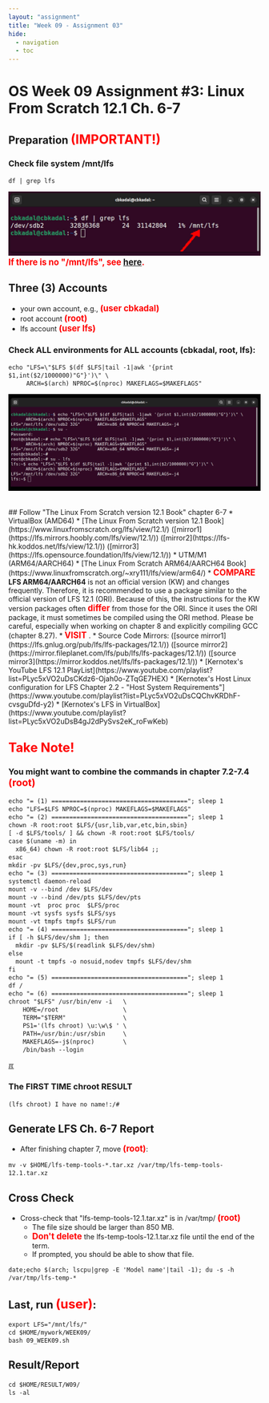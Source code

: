 ```yaml
---
layout: "assignment"
title: "Week 09 - Assignment 03" 
hide:
  - navigation
  - toc
---
```


# OS Week 09 Assignment #3: Linux From Scratch 12.1 Ch. 6-7
## Preparation <span style="color:red; font-weight:bold; font-size:larger;">(IMPORTANT!)</span>
### Check file system /mnt/lfs

```
df | grep lfs

```

![Screenshot](../assets/images/W09/3/demOS-B-000.jpg)
<br>
<span style="color:red; font-weight:bold; font-size:larger;">
If there is no "/mnt/lfs", see [here](../W03-03).
</span>

## Three (3) Accounts
* your own account, e.g., <span style="color:red; font-weight:bold; font-size:larger;">(user cbkadal)</span>
* root account <span style="color:red; font-weight:bold; font-size:larger;">(root)</span>
* lfs account <span style="color:red; font-weight:bold; font-size:larger;">(user lfs)</span>

### Check ALL environments for ALL accounts (cbkadal, root, lfs):

```
echo "LFS=\"$LFS $(df $LFS|tail -1|awk '{print $1,int($2/1000000)"G"}')\" \
     ARCH=$(arch) NPROC=$(nproc) MAKEFLAGS=$MAKEFLAGS"

```
![Screenshot](../assets/images/W09/3/demOS-B-001.jpg)
<br>

<br>
## Follow "The Linux From Scratch version 12.1 Book" chapter 6-7
* VirtualBox (AMD64)
  * [The Linux From Scratch version 12.1 Book](https://www.linuxfromscratch.org/lfs/view/12.1/)
  ([mirror1](https://lfs.mirrors.hoobly.com/lfs/view/12.1/))
  ([mirror2](https://lfs-hk.koddos.net/lfs/view/12.1/))
  ([mirror3](https://lfs.opensource.foundation/lfs/view/12.1/))
* UTM/M1 (ARM64/AARCH64)
  * [The Linux From Scratch ARM64/AARCH64 Book](https://www.linuxfromscratch.org/~xry111/lfs/view/arm64/)
  * <span style="color:red; font-weight:bold; font-size:larger;">COMPARE</span><br>
    <b>LFS ARM64/AARCH64</b> is not an official version (KW) and changes frequently.
    Therefore, it is recommended to use a package similar to the official version of LFS 12.1 (ORI).
    Because of this, the instructions for the KW version packages often
    <span style="color:red; font-weight:bold; font-size:larger;">differ</span>
    from those for the ORI.  Since it uses the ORI package, it must sometimes be compiled using the ORI method.
    Please be careful, especially when working on chapter 8 and explicitly compiling GCC (chapter 8.27).
    * <span style="color:red; font-weight:bold; font-size:larger;">VISIT</span>
      <https://yforku.github.io/os242/LFS/>.
* Source Code Mirrors:
  ([source mirror1](https://lfs.gnlug.org/pub/lfs/lfs-packages/12.1/))
  ([source mirror2](https://mirror.fileplanet.com/lfs/pub/lfs/lfs-packages/12.1/))
  ([source mirror3](https://mirror.koddos.net/lfs/lfs-packages/12.1/))
* [Kernotex's YouTube LFS 12.1 PlayList](https://www.youtube.com/playlist?list=PLyc5xVO2uDsCKdz6-Ojah0o-ZTqGE7HEX)
  * [Kernotex's Host Linux configuration for LFS Chapter 2.2 - "Host System Requirements"](https://www.youtube.com/playlist?list=PLyc5xVO2uDsCQChvKRDhF-cvsguDfd-y2)
  * [Kernotex's LFS in VirtualBox](https://www.youtube.com/playlist?list=PLyc5xVO2uDsB4gJ2dPySvs2eK_roFwKeb)

## <span style="color:red; font-weight:bold; font-size:larger;">Take Note!</span>

### You might want to combine the commands in chapter 7.2-7.4 <span style="color:red; font-weight:bold; font-size:larger;">(root)</span>

```
echo "= (1) ======================================"; sleep 1
echo "LFS=$LFS NPROC=$(nproc) MAKEFLAGS=$MAKEFLAGS"
echo "= (2) ======================================"; sleep 1
chown -R root:root $LFS/{usr,lib,var,etc,bin,sbin}
[ -d $LFS/tools/ ] && chown -R root:root $LFS/tools/
case $(uname -m) in
  x86_64) chown -R root:root $LFS/lib64 ;;
esac
mkdir -pv $LFS/{dev,proc,sys,run}
echo "= (3) ======================================"; sleep 1
systemctl daemon-reload
mount -v --bind /dev $LFS/dev
mount -v --bind /dev/pts $LFS/dev/pts
mount -vt  proc proc  $LFS/proc
mount -vt sysfs sysfs $LFS/sys
mount -vt tmpfs tmpfs $LFS/run
echo "= (4) ======================================"; sleep 1
if [ -h $LFS/dev/shm ]; then
  mkdir -pv $LFS/$(readlink $LFS/dev/shm)
else
  mount -t tmpfs -o nosuid,nodev tmpfs $LFS/dev/shm
fi
echo "= (5) ======================================"; sleep 1
df /
echo "= (6) ======================================"; sleep 1
chroot "$LFS" /usr/bin/env -i   \
    HOME=/root                  \
    TERM="$TERM"                \
    PS1='(lfs chroot) \u:\w\$ ' \
    PATH=/usr/bin:/usr/sbin     \
    MAKEFLAGS=-j$(nproc)        \
    /bin/bash --login

```

[&#x213C;](#)<br id="idx005">
### The FIRST TIME chroot RESULT

```
(lfs chroot) I have no name!:/#

```

## Generate LFS Ch. 6-7 Report

* After finishing chapter 7, move <span style="color:red; font-weight:bold; font-size:larger;">(root)</span>:

```
mv -v $HOME/lfs-temp-tools-*.tar.xz /var/tmp/lfs-temp-tools-12.1.tar.xz

```

## Cross Check

* Cross-check that "lfs-temp-tools-12.1.tar.xz" is in /var/tmp/ <span style="color:red; font-weight:bold; font-size:larger;">(root)</span>
  * The file size should be larger than 850 MB.
  * <span style="color:red; font-weight:bold; font-size:larger;">Don't delete</span>
    the lfs-temp-tools-12.1.tar.xz file until the end of the term.
  * If prompted, you should be able to show that file.

```
date;echo $(arch; lscpu|grep -E 'Model name'|tail -1); du -s -h /var/tmp/lfs-temp-*

```

## Last, run <span style="color:red; font-weight:bold; font-size:larger;">(user)</span>:

```
export LFS="/mnt/lfs/"
cd $HOME/mywork/WEEK09/
bash 09_WEEK09.sh

```

## Result/Report

```
cd $HOME/RESULT/W09/
ls -al

```